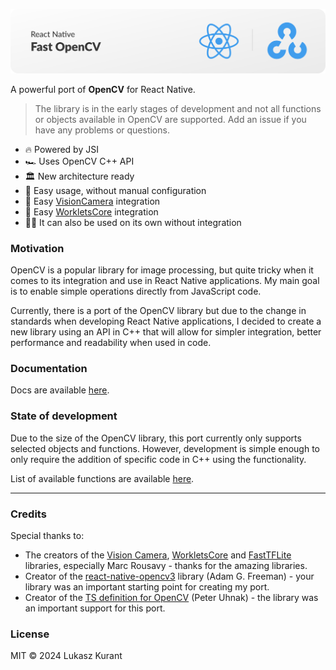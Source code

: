 ![React Native Fast OpenCV](./docs/images/title-banner.svg)

A powerful port of **OpenCV** for React Native.

> The library is in the early stages of development and not all functions or objects available in OpenCV are supported. Add an issue if you have any problems or questions.

- 🔥 Powered by JSI
- 🏎️ Uses OpenCV C++ API
- 🏛️ New architecture ready
- 🪽 Easy usage, without manual configuration
- 📸 Easy [VisionCamera](https://github.com/mrousavy/react-native-vision-camera) integration
- 🧵 Easy [WorkletsCore](https://github.com/margelo/react-native-worklets-core) integration
- ⛓️‍💥 It can also be used on its own without integration

### Motivation

OpenCV is a popular library for image processing, but quite tricky when it comes to its integration and use in React Native applications. My main goal is to enable simple operations directly from JavaScript code.

Currently, there is a port of the OpenCV library but due to the change in standards when developing React Native applications, I decided to create a new library using an API in C++ that will allow for simpler integration, better performance and readability when used in code.

### Documentation

Docs are available [here](./docs/pages/index.md).

### State of development

Due to the size of the OpenCV library, this port currently only supports selected objects and functions. However, development is simple enough to only require the addition of specific code in C++ using the functionality.

List of available functions are available [here](./docs/pages/availablefunctions.md).

---

### Credits
Special thanks to:
- The creators of the [Vision Camera](https://github.com/mrousavy/react-native-vision-camera), [WorkletsCore](https://github.com/margelo/react-native-worklets-core) and [FastTFLite](https://github.com/mrousavy/react-native-fast-tflite) libraries, especially Marc Rousavy - thanks for the amazing libraries.
- Creator of the [react-native-opencv3](https://github.com/adamgf/react-native-opencv3) library (Adam G. Freeman) - your library was an important starting point for creating my port.
- Creator of the [TS definition for OpenCV](https://github.com/peteruhnak/opencv-ts) (Peter Uhnak) - the library was an important support for this port.



### License
MIT © 2024 Lukasz Kurant

